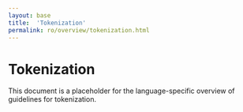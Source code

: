 ```yaml
---
layout: base
title:  'Tokenization'
permalink: ro/overview/tokenization.html
---
```


# Tokenization

This document is a placeholder for the language-specific overview of
guidelines for tokenization.
